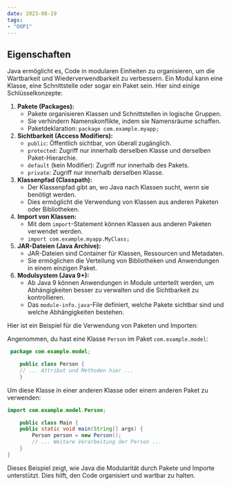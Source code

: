 ```yaml
---
date: 2023-08-19
tags:
- "OOP1"
---
```

## Eigenschaften
Java ermöglicht es, Code in modularen Einheiten zu organisieren, um die Wartbarkeit und Wiederverwendbarkeit zu verbessern. Ein Modul kann eine Klasse, eine Schnittstelle oder sogar ein Paket sein. Hier sind einige Schlüsselkonzepte:

1. **Pakete (Packages):**
    - Pakete organisieren Klassen und Schnittstellen in logische Gruppen.
    - Sie verhindern Namenskonflikte, indem sie Namensräume schaffen.
    - Paketdeklaration: `package com.example.myapp;`
2. **Sichtbarkeit (Access Modifiers):**
    - `public`: Öffentlich sichtbar, von überall zugänglich.
    - `protected`: Zugriff nur innerhalb derselben Klasse und derselben Paket-Hierarchie.
    - `default` (kein Modifier): Zugriff nur innerhalb des Pakets.
    - `private`: Zugriff nur innerhalb derselben Klasse.
3. **Klassenpfad (Classpath):**
    - Der Klassenpfad gibt an, wo Java nach Klassen sucht, wenn sie benötigt werden.
    - Dies ermöglicht die Verwendung von Klassen aus anderen Paketen oder Bibliotheken.
4. **Import von Klassen:**
    - Mit dem `import`-Statement können Klassen aus anderen Paketen verwendet werden.
    - `import com.example.myapp.MyClass;`
5. **JAR-Dateien (Java Archive):**
    - JAR-Dateien sind Container für Klassen, Ressourcen und Metadaten.
    - Sie ermöglichen die Verteilung von Bibliotheken und Anwendungen in einem einzigen Paket.
6. **Modulsystem (Java 9+):**
    - Ab Java 9 können Anwendungen in Module unterteilt werden, um Abhängigkeiten besser zu verwalten und die Sichtbarkeit zu kontrollieren.
    - Das `module-info.java`-File definiert, welche Pakete sichtbar sind und welche Abhängigkeiten bestehen.

Hier ist ein Beispiel für die Verwendung von Paketen und Importen:

Angenommen, du hast eine Klasse `Person` im Paket `com.example.model`:
```java
 package com.example.model;

	public class Person {
    // ... Attribut und Methoden hier ...
	}
```

Um diese Klasse in einer anderen Klasse oder einem anderen Paket zu verwenden:
```java
import com.example.model.Person;

	public class Main {
    public static void main(String[] args) {
        Person person = new Person();
        // ... Weitere Verarbeitung der Person ...
    }
}
```

Dieses Beispiel zeigt, wie Java die Modularität durch Pakete und Importe unterstützt. Dies hilft, den Code organisiert und wartbar zu halten.
